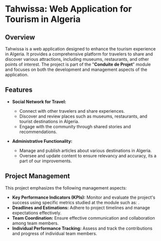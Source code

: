 # Tahwissa: Web Application for Tourism in Algeria

## Overview

Tahwissa is a web application designed to enhance the tourism experience in Algeria. It provides a comprehensive platform for travelers to share and discover various attractions, including museums, restaurants, and other points of interest. The project is part of the "**Conduite de Projet**" module and focuses on both the development and management aspects of the application.

## Features

- **Social Network for Travel:**
  - Connect with other travelers and share experiences.
  - Discover and review places such as museums, restaurants, and tourist destinations in Algeria.
  - Engage with the community through shared stories and recommendations.

- **Administrative Functionality:**
  - Manage and publish articles about various destinations in Algeria.
  - Oversee and update content to ensure relevancy and accuracy, its a part of our improvements.

## Project Management

This project emphasizes the following management aspects:
- **Key Performance Indicators (KPIs):** Monitor and evaluate the project's success using specific metrics studied at the module such as: .
- **Deadlines and Estimations:** Adhere to project timelines and manage expectations effectively.
- **Team Coordination:** Ensure effective communication and collaboration among team members.
- **Individual Performance Tracking:** Assess and track the contributions and progress of individual team members.


